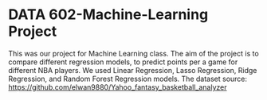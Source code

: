 # DATA 602-Machine-Learning Project
This was our project for Machine Learning class. The aim of the project is to compare different regression models, to predict points per a game for different NBA players. 
We used Linear Regression, Lasso Regression, Ridge Regression, and Random Forest Regression models. 
The dataset source: https://github.com/elwan9880/Yahoo_fantasy_basketball_analyzer
